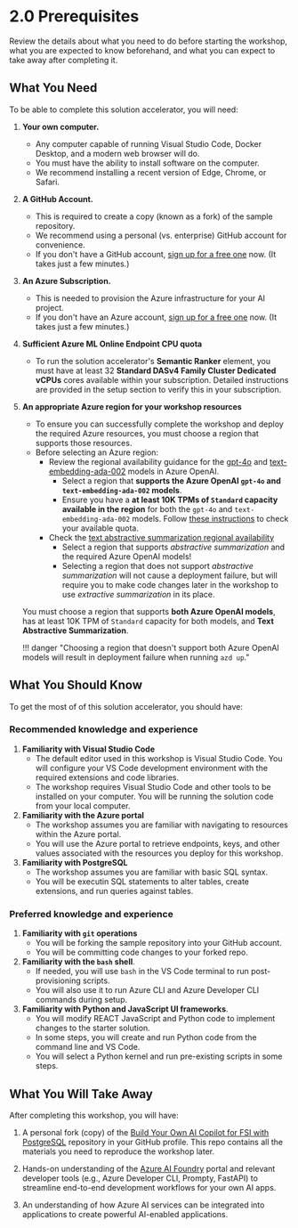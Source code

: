 # 2.0 Prerequisites

Review the details about what you need to do before starting the workshop, what you are expected to know beforehand, and what you can expect to take away after completing it.

## What You Need

To be able to complete this solution accelerator, you will need:

1. **Your own computer.**
    - Any computer capable of running Visual Studio Code, Docker Desktop, and a modern web browser will do.
    - You must have the ability to install software on the computer.
    - We recommend installing a recent version of Edge, Chrome, or Safari.
2. **A GitHub Account.**
    - This is required to create a copy (known as a fork) of the sample repository.
    - We recommend using a personal (vs. enterprise) GitHub account for convenience.
    - If you don't have a GitHub account, [sign up for a free one](https://github.com/signup) now. (It takes just a few minutes.)
3. **An Azure Subscription.**
    - This is needed to provision the Azure infrastructure for your AI project.
    - If you don't have an Azure account, [sign up for a free one](https://aka.ms/free) now. (It takes just a few minutes.)
4. **Sufficient Azure ML Online Endpoint CPU quota**
    - To run the solution accelerator's **Semantic Ranker** element, you must have at least 32 **Standard DASv4 Family Cluster Dedicated vCPUs** cores available within your subscription. Detailed instructions are provided in the setup section to verify this in your subscription.
5. **An appropriate Azure region for your workshop resources**
    - To ensure you can successfully complete the workshop and deploy the required Azure resources, you must choose a region that supports those resources.
    - Before selecting an Azure region:
      - Review the regional availability guidance for the [gpt-4o](https://learn.microsoft.com/azure/ai-services/openai/concepts/models?tabs=global-standard%2Cstandard-chat-completions#standard-models-by-endpoint) and [text-embedding-ada-002](https://learn.microsoft.com/azure/ai-services/openai/concepts/models?tabs=global-standard%2Cstandard-embeddings#standard-models-by-endpoint) models in Azure OpenAI.
        - Select a region that **supports the Azure OpenAI `gpt-4o` and `text-embedding-ada-002` models**.
        - Ensure you have a **at least 10K TPMs of `Standard` capacity available in the region** for both the `gpt-4o` and `text-embedding-ada-002` models. Follow [these instructions](https://learn.microsoft.com/azure/ai-services/openai/how-to/quota?tabs=rest#view-and-request-quota) to check your available quota.
      - Check the [text abstractive summarization regional availability](https://learn.microsoft.com/azure/ai-services/language-service/summarization/region-support#regional-availability-table)
        - Select a region that supports _abstractive summarization_ and the required Azure OpenAI models!
        - Selecting a region that does not support _abstractive summarization_ will not cause a deployment failure, but will require you to make code changes later in the workshop to use _extractive summarization_ in its place.

    You must choose a region that supports **both Azure OpenAI models**, has at least 10K TPM of `Standard` capacity for both models, and **Text Abstractive Summarization**.

    !!! danger "Choosing a region that doesn't support both Azure OpenAI models will result in deployment failure when running `azd up`."

## What You Should Know

To get the most of of this solution accelerator, you should have:

### Recommended knowledge and experience

1. **Familiarity with Visual Studio Code**
    - The default editor used in this workshop is Visual Studio Code. You will configure your VS Code development environment with the required extensions and code libraries.
    - The workshop requires Visual Studio Code and other tools to be installed on your computer. You will be running the solution code from your local computer.
2. **Familiarity with the Azure portal**
    - The workshop assumes you are familiar with navigating to resources within the Azure portal.
    - You will use the Azure portal to retrieve endpoints, keys, and other values associated with the resources you deploy for this workshop.
3. **Familiarity with PostgreSQL**
    - The workshop assumes you are familiar with basic SQL syntax.
    - You will be executin SQL statements to alter tables, create extensions, and run queries against tables.

### Preferred knowledge and experience

1. **Familiarity with `git` operations**
    - You will be forking the sample repository into your GitHub account.
    - You will be committing code changes to your forked repo.
2. **Familiarity with the `bash` shell**.
    - If needed, you will use `bash` in the VS Code terminal to run post-provisioning scripts.
    - You will also use it to run Azure CLI and Azure Developer CLI commands during setup. 
3. **Familiarity with Python and JavaScript UI frameworks**.
    - You will modify REACT JavaScript and Python code to implement changes to the starter solution.
    - In some steps, you will create and run Python code from the command line and VS Code.
    - You will select a Python kernel and run pre-existing scripts in some steps.

## What You Will Take Away

After completing this workshop, you will have:

1. A personal fork (copy) of the [Build Your Own AI Copilot for FSI with PostgreSQL](https://github.com/solliancenet/microsoft-postgresql-solution-accelerator-build-your-own-ai-copilot) repository in your GitHub profile. This repo contains all the materials you need to reproduce the workshop later.

2. Hands-on understanding of the [Azure AI Foundry](https://ai.azure.com) portal and relevant developer tools (e.g., Azure Developer CLI, Prompty, FastAPI) to streamline end-to-end development workflows for your own AI apps.

3. An understanding of how Azure AI services can be integrated into applications to create powerful AI-enabled applications.

